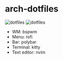 # arch-dotfiles
![dotfiles](./screenshot1.png)
![dotfiles](./screenshot2.png)

- WM: bspwm
- Menu: rofi
- Bar: polybar
- Terminal: kitty
- Text editor: nvim
